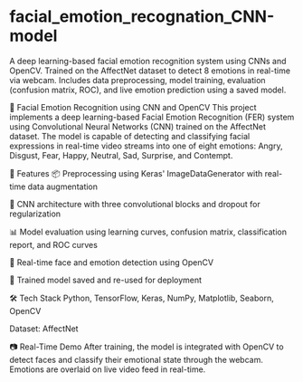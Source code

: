 # facial_emotion_recognation_CNN-model
A deep learning-based facial emotion recognition system using CNNs and OpenCV. Trained on the AffectNet dataset to detect 8 emotions in real-time via webcam. Includes data preprocessing, model training, evaluation (confusion matrix, ROC), and live emotion prediction using a saved model.


🧠 Facial Emotion Recognition using CNN and OpenCV
This project implements a deep learning-based Facial Emotion Recognition (FER) system using Convolutional Neural Networks (CNN) trained on the AffectNet dataset. The model is capable of detecting and classifying facial expressions in real-time video streams into one of eight emotions: Angry, Disgust, Fear, Happy, Neutral, Sad, Surprise, and Contempt.

🚀 Features
📦 Preprocessing using Keras' ImageDataGenerator with real-time data augmentation

🧠 CNN architecture with three convolutional blocks and dropout for regularization

📊 Model evaluation using learning curves, confusion matrix, classification report, and ROC curves

🎥 Real-time face and emotion detection using OpenCV

💾 Trained model saved and re-used for deployment

🛠️ Tech Stack
Python, TensorFlow, Keras, NumPy, Matplotlib, Seaborn, OpenCV

Dataset: AffectNet

📷 Real-Time Demo
After training, the model is integrated with OpenCV to detect faces and classify their emotional state through the webcam. Emotions are overlaid on live video feed in real-time.

